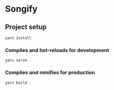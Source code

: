 # Songify

## Project setup
```
yarn install
```

### Compiles and hot-reloads for development
```
yarn serve
```

### Compiles and minifies for production
```
yarn build
```
